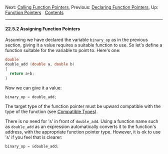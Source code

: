 Next: [Calling Function Pointers](Calling-Function-Pointers.md),
Previous: [Declaring Function
Pointers](Declaring-Function-Pointers.md), Up: [Function
Pointers](Function-Pointers.md)  
[Contents](index.md#SEC_Contents "Table of contents")  

------------------------------------------------------------------------


#### 22.5.2 Assigning Function Pointers 


Assuming we have declared the variable `binary_op` as in the previous
section, giving it a value requires a suitable function to use. So let's
define a function suitable for the variable to point to. Here's one:

``` C
double
double_add (double a, double b)
{
  return a+b;
}
```

Now we can give it a value:

``` C
binary_op = double_add;
```

The target type of the function pointer must be upward compatible with
the type of the function (see [Compatible
Types](Compatible-Types.md)).

There is no need for '`&`' in front of `double_add`. Using a
function name such as `double_add` as an expression automatically
converts it to the function's address, with the appropriate function
pointer type. However, it is ok to use '`&`' if you feel that
is clearer:

``` C
binary_op = &double_add;
```
